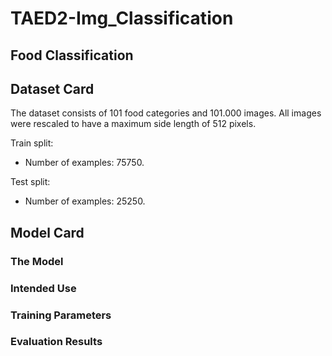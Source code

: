 # TAED2-Img_Classification

## Food Classification



## Dataset Card

The dataset consists of 101 food categories and 101.000 images. All images were rescaled to have a maximum side length of 512 pixels.

Train split:

- Number of examples: 75750.

Test split:

- Number of examples: 25250.

## Model Card

### The Model

### Intended Use

### Training Parameters

### Evaluation Results



